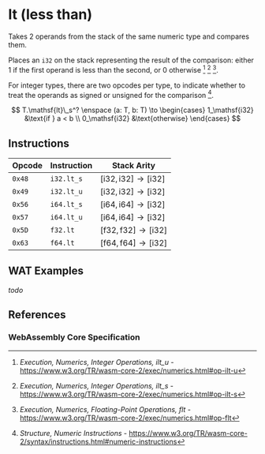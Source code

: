 
# lt (less than)

Takes 2 operands from the stack of the same numeric type and compares them.

Places an `i32` on the stack representing the result of the comparison: either 1 if the first operand is less than the second, or 0 otherwise [^§4.3.2-ilt-u] [^§4.3.2-ilt-s] [^§4.3.3-flt].

For integer types, there are two opcodes per type, to indicate whether to treat the operands as signed or unsigned for the comparison [^§2.4.1].

$$
T.\mathsf{lt}\_s^? \enspace (a: T, b: T) \to \begin{cases}
  1_\mathsf{i32} &\text{if } a < b \\
  0_\mathsf{i32} &\text{otherwise}
\end{cases}
$$



## Instructions

| Opcode | Instruction | Stack Arity |
|--------|-------------|-----------|
| `0x48` | `i32.lt_s`  | $[ \mathsf{i32}, \mathsf{i32} ] \to [ \mathsf{i32} ]$ |
| `0x49` | `i32.lt_u`  | $[ \mathsf{i32}, \mathsf{i32} ] \to [ \mathsf{i32} ]$ |
| `0x56` | `i64.lt_s`  | $[ \mathsf{i64}, \mathsf{i64} ] \to [ \mathsf{i32} ]$ |
| `0x57` | `i64.lt_u`  | $[ \mathsf{i64}, \mathsf{i64} ] \to [ \mathsf{i32} ]$ |
| `0x5D` | `f32.lt`    | $[ \mathsf{f32}, \mathsf{f32} ] \to [ \mathsf{i32} ]$ |
| `0x63` | `f64.lt`    | $[ \mathsf{f64}, \mathsf{f64} ] \to [ \mathsf{i32} ]$ |



## WAT Examples

_todo_


## References

### WebAssembly Core Specification

[^§2.4.1]: _Structure, Numeric Instructions_ - <https://www.w3.org/TR/wasm-core-2/syntax/instructions.html#numeric-instructions>
[^§4.3.2-ilt-u]: _Execution, Numerics, Integer Operations, ilt_u_ - <https://www.w3.org/TR/wasm-core-2/exec/numerics.html#op-ilt-u>
[^§4.3.2-ilt-s]: _Execution, Numerics, Integer Operations, ilt_s_ - <https://www.w3.org/TR/wasm-core-2/exec/numerics.html#op-ilt-s>
[^§4.3.3-flt]: _Execution, Numerics, Floating-Point Operations, flt_ - <https://www.w3.org/TR/wasm-core-2/exec/numerics.html#op-flt>

